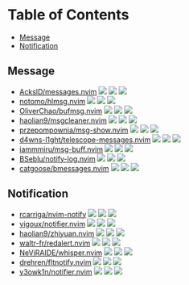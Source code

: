 # Table of Contents

<!-- toc -->

- [Message](#message)
- [Notification](#notification)

<!-- tocstop -->

## Message

- [AckslD/messages.nvim](https://github.com/AckslD/messages.nvim) ![](https://img.shields.io/github/stars/AckslD/messages.nvim) ![](https://img.shields.io/github/last-commit/AckslD/messages.nvim) ![](https://img.shields.io/github/commit-activity/y/AckslD/messages.nvim)
- [notomo/hlmsg.nvim](https://github.com/notomo/hlmsg.nvim) ![](https://img.shields.io/github/stars/notomo/hlmsg.nvim) ![](https://img.shields.io/github/last-commit/notomo/hlmsg.nvim) ![](https://img.shields.io/github/commit-activity/y/notomo/hlmsg.nvim)
- [OliverChao/bufmsg.nvim](https://github.com/OliverChao/bufmsg.nvim) ![](https://img.shields.io/github/stars/OliverChao/bufmsg.nvim) ![](https://img.shields.io/github/last-commit/OliverChao/bufmsg.nvim) ![](https://img.shields.io/github/commit-activity/y/OliverChao/bufmsg.nvim)
- [haolian9/msgcleaner.nvim](https://github.com/haolian9/msgcleaner.nvim) ![](https://img.shields.io/github/stars/haolian9/msgcleaner.nvim) ![](https://img.shields.io/github/last-commit/haolian9/msgcleaner.nvim) ![](https://img.shields.io/github/commit-activity/y/haolian9/msgcleaner.nvim)
- [przepompownia/msg-show.nvim](https://github.com/przepompownia/msg-show.nvim) ![](https://img.shields.io/github/stars/przepompownia/msg-show.nvim) ![](https://img.shields.io/github/last-commit/przepompownia/msg-show.nvim) ![](https://img.shields.io/github/commit-activity/y/przepompownia/msg-show.nvim)
- [d4wns-l1ght/telescope-messages.nvim](https://github.com/d4wns-l1ght/telescope-messages.nvim) ![](https://img.shields.io/github/stars/d4wns-l1ght/telescope-messages.nvim) ![](https://img.shields.io/github/last-commit/d4wns-l1ght/telescope-messages.nvim) ![](https://img.shields.io/github/commit-activity/y/d4wns-l1ght/telescope-messages.nvim)
- [iammmiru/msg-buff.nvim](https://github.com/iammmiru/msg-buff.nvim) ![](https://img.shields.io/github/stars/iammmiru/msg-buff.nvim) ![](https://img.shields.io/github/last-commit/iammmiru/msg-buff.nvim) ![](https://img.shields.io/github/commit-activity/y/iammmiru/msg-buff.nvim)
- [BSeblu/notify-log.nvim](https://github.com/BSeblu/notify-log.nvim) ![](https://img.shields.io/github/stars/BSeblu/notify-log.nvim) ![](https://img.shields.io/github/last-commit/BSeblu/notify-log.nvim) ![](https://img.shields.io/github/commit-activity/y/BSeblu/notify-log.nvim)
- [catgoose/bmessages.nvim](https://github.com/catgoose/bmessages.nvim) ![](https://img.shields.io/github/stars/catgoose/bmessages.nvim) ![](https://img.shields.io/github/last-commit/catgoose/bmessages.nvim) ![](https://img.shields.io/github/commit-activity/y/catgoose/bmessages.nvim)

## Notification

- [rcarriga/nvim-notify](https://github.com/rcarriga/nvim-notify) ![](https://img.shields.io/github/stars/rcarriga/nvim-notify) ![](https://img.shields.io/github/last-commit/rcarriga/nvim-notify) ![](https://img.shields.io/github/commit-activity/y/rcarriga/nvim-notify)
- [vigoux/notifier.nvim](https://github.com/vigoux/notifier.nvim) ![](https://img.shields.io/github/stars/vigoux/notifier.nvim) ![](https://img.shields.io/github/last-commit/vigoux/notifier.nvim) ![](https://img.shields.io/github/commit-activity/y/vigoux/notifier.nvim)
- [haolian9/zhiyuan.nvim](https://github.com/haolian9/zhiyuan.nvim) ![](https://img.shields.io/github/stars/haolian9/zhiyuan.nvim) ![](https://img.shields.io/github/last-commit/haolian9/zhiyuan.nvim) ![](https://img.shields.io/github/commit-activity/y/haolian9/zhiyuan.nvim)
- [waltr-fr/redalert.nvim](https://github.com/waltr-fr/redalert.nvim) ![](https://img.shields.io/github/stars/waltr-fr/redalert.nvim) ![](https://img.shields.io/github/last-commit/waltr-fr/redalert.nvim) ![](https://img.shields.io/github/commit-activity/y/waltr-fr/redalert.nvim)
- [NeViRAIDE/whisper.nvim](https://github.com/NeViRAIDE/whisper.nvim) ![](https://img.shields.io/github/stars/NeViRAIDE/whisper.nvim) ![](https://img.shields.io/github/last-commit/NeViRAIDE/whisper.nvim) ![](https://img.shields.io/github/commit-activity/y/NeViRAIDE/whisper.nvim)
- [drehren/fltnotify.nvim](https://github.com/drehren/fltnotify.nvim) ![](https://img.shields.io/github/stars/drehren/fltnotify.nvim) ![](https://img.shields.io/github/last-commit/drehren/fltnotify.nvim) ![](https://img.shields.io/github/commit-activity/y/drehren/fltnotify.nvim)
- [y3owk1n/notifier.nvim](https://github.com/y3owk1n/notifier.nvim) ![](https://img.shields.io/github/stars/y3owk1n/notifier.nvim) ![](https://img.shields.io/github/last-commit/y3owk1n/notifier.nvim) ![](https://img.shields.io/github/commit-activity/y/y3owk1n/notifier.nvim)

